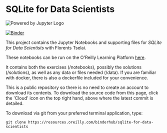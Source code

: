 # SQLite for Data Scientists

![Powered by Jupyter Logo](https://cdn.oreillystatic.com/images/icons/powered_by_jupyter.png)

[![Binder](http://mybinder.org/badge_logo.svg)](https://learning.oreilly.com/jupyter-notebooks/~/9781492094555)

This project contains the Jupyter Notebooks and supporting files for _SQLite for Data Scientists_ with Florents Tselai. 

These notebooks can be run on the O'Reilly Learning Platform [here](https://learning.oreilly.com/jupyter-notebooks/~/9781492094555).

It contains both the exercises (/notebooks), possibly the solutions (/solutions), as well as any data or files needed (/data). If you are familiar with docker, there is also a dockerfile included for your convenience. 

This is a public repository so there is no need to create an account to download its contents. To download the source code from this page, click the 'Cloud' icon on the top right hand, above where the latest commit is detailed.

To download via git from your preferred terminal application, type:

```git clone https://resources.oreilly.com/binderhub/sqlite-for-data-scientists```
